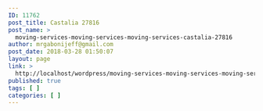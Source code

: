 ```yaml
---
ID: 11762
post_title: Castalia 27816
post_name: >
  moving-services-moving-services-moving-services-castalia-27816
author: mrgabonijeff@gmail.com
post_date: 2018-03-28 01:50:07
layout: page
link: >
  http://localhost/wordpress/moving-services-moving-services-moving-services-castalia-27816/
published: true
tags: [ ]
categories: [ ]
---
```

